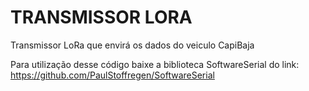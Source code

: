 # TRANSMISSOR LORA
Transmissor LoRa que envirá os dados do veiculo CapiBaja

Para utilização desse código baixe a biblioteca SoftwareSerial do link:
https://github.com/PaulStoffregen/SoftwareSerial

